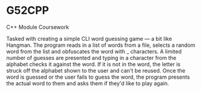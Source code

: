 # G52CPP
C++ Module Coursework

Tasked with creating a simple CLI word guessing game — a bit like Hangman. The program reads in a list of words from a file, selects a random word from the list and obfuscates the word with _ characters. A limited number of guesses are presented and typing in a character from the alphabet checks it against the word. If it is not in the word, the letter is struck off the alphabet shown to the user and can't be reused. Once the word is guessed or the user fails to guess the word, the program presents the actual word to them and asks them if they'd like to play again.
